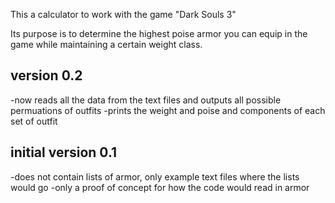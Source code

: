 This a calculator to work with the game "Dark Souls 3"

Its purpose is to determine the highest poise armor you can equip in the game while maintaining a certain weight class.

version 0.2
------------------------------
-now reads all the data from the text files and outputs all possible permuations of outfits
-prints the weight and poise and components of each set of outfit

initial version 0.1
------------------------------
-does not contain lists of armor, only example text files where the lists would go
-only a proof of concept for how the code would read in armor